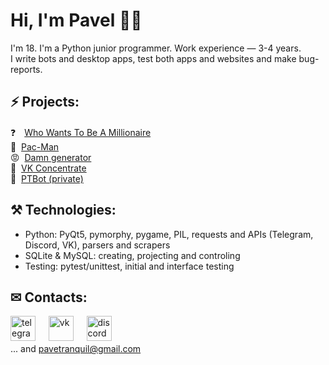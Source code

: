 # Hi, I'm Pavel 👋🏼
I'm 18. I'm a Python junior programmer. Work experience — 3-4 years. <br>
I write bots and desktop apps, test both apps and websites and make bug-reports.

## ⚡ Projects:

❓&#12288;[Who Wants To Be A Millionaire](https://github.com/PaveTranquil/WWTBAM) <br>
👻&#160; [Pac-Man](https://github.com/Marklzzz/Pac-man) <br>
😡&#160; [Damn generator](https://github.com/PaveTranquil/damn-generator) <br>
👀&#160; [VK Concentrate](https://github.com/PaveTranquil/VK-Concentrate) <br>
🤖&#160; [PTBot (private)](https://github.com/PaveTranquil/ptbot)

## ⚒ Technologies:
- Python: PyQt5, pymorphy, pygame, PIL, requests and APIs (Telegram, Discord, VK), parsers and scrapers
- SQLite & MySQL: creating, projecting and controling
- Testing: pytest/unittest, initial and interface testing

## ✉ Contacts:
[<img src='https://upload.wikimedia.org/wikipedia/commons/thumb/8/83/Telegram_2019_Logo.svg/768px-Telegram_2019_Logo.svg.png' alt='telegram' width='40' height='40'>](https://t.me/pavetranquil)
&#4448; [<img src='https://user-images.githubusercontent.com/22418658/110246463-bbe3be80-7f78-11eb-9202-5bbf7851f4af.png' alt='vk' width='40' height='40'>](https://vk.me/pavetranquil)
&#4448; [<img src='https://discord.com/assets/f9bb9c4af2b9c32a2c5ee0014661546d.png' alt='discord' height='40'>](https://discord.com/users/550713735686127626) <br>
... and pavetranquil@gmail.com
